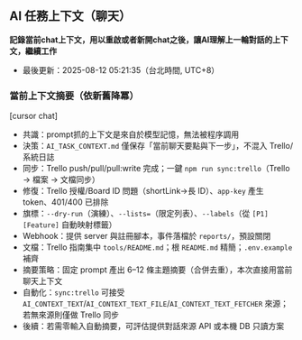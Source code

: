 ## AI 任務上下文（聊天）
**記錄當前chat上下文，用以重啟或者新開chat之後，讓AI理解上一輪對話的上下文，繼續工作**

- 最後更新：2025-08-12 05:21:35（台北時間, UTC+8）


### 當前上下文摘要（依新舊降冪）
[cursor chat]

- 共識：prompt抓的上下文是來自於模型記憶，無法被程序調用
- 決策：`AI_TASK_CONTEXT.md` 僅保存「當前聊天要點與下一步」，不混入 Trello/系統日誌
- 同步：Trello push/pull/pull:write 完成；一鍵 `npm run sync:trello`（Trello → 檔案 → 文檔同步）
- 修復：Trello 授權/Board ID 問題（shortLink→長 ID）、`app-key` 產生 token、401/400 已排除
- 旗標：`--dry-run`（演練）、`--lists=`（限定列表）、`--labels`（從 `[P1][Feature]` 自動映射標籤）
- Webhook：提供 server 與註冊腳本，事件落檔於 `reports/`，預設關閉
- 文檔：Trello 指南集中 `tools/README.md`；根 `README.md` 精簡；`.env.example` 補齊
- 摘要策略：固定 prompt 產出 6–12 條主題摘要（合併去重），本次直接用當前聊天上下文
- 自動化：`sync:trello` 可接受 `AI_CONTEXT_TEXT`/`AI_CONTEXT_TEXT_FILE`/`AI_CONTEXT_TEXT_FETCHER` 來源；若無來源則僅做 Trello 同步
- 後續：若需零輸入自動摘要，可評估提供對話來源 API 或本機 DB 只讀方案
